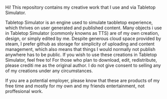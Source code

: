 Hi! 
This repository contains my creative work that I use and via Tabletop Simulator. 

Tabletop Simulator is an engine used to simulate taobletop experience, which thrives on user generated and published content. 
Many objects i use in Tabletop Simulator (commonly knowns as TTS) are of my own creation, design, or simply edited by me. 
Despite generous cloud space provided by steam, I prefer github as storage for simplicity of uploading and content management,
which also means that things I would normally not publish anywhere has to be public. 
If you wish to use these creations in Tabletop Simulator, feel free to! For those who plan to download, edit, redistribute, please crediti me as the original author. I do not give consent to selling any of my creations under any circumstances.

If you are a potential employer, please know that these are products of my free time and mostly for my own and my friends entertainment, not proffesional work. 
